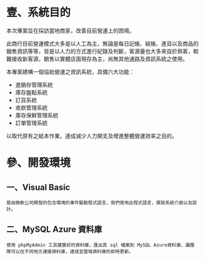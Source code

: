 壹、系統目的
===
本次專案旨在採訪當地商家，改善目前營運上的困境。

此商行目前營運模式大多是以人工為主，無論是每日記帳、結帳、進貨以及商品的銷售資訊等等，皆是以人力的方式進行紀錄及判斷，客源量也大多來自於熟客，較難接收新客源，銷售以實體店面現存為主，尚無其他通路及資訊系統之使用。

本專案建構一個協助營運之資訊系統，具備六大功能：

* 進銷存管理系統
* 庫存盤點系統
* 訂貨系統
* 收款管理系統
* 庫存保鮮管理系統
* 訂單管理系統

以取代原有之紙本作業，達成減少人力開支及增進整體營運效率之目的。

參、開發環境
===
一、Visual Basic
---
    是由微軟公司開發的包含環境的事件驅動程式語言，我們使用此程式語言，撰寫系統介面以及設計。
  
二、MySQL Azure 資料庫
---
    使用 phpMyAdmin 工具建置好的資料庫，匯出其 sql 檔案到 MySQL Azure資料庫，讓團隊可以在不同地方連接資料庫，達成至雲端資料庫的即時更新。

